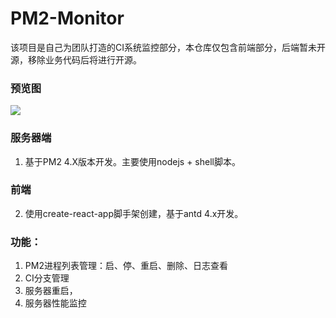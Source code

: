 # PM2-Monitor

该项目是自己为团队打造的CI系统监控部分，本仓库仅包含前端部分，后端暂未开源，移除业务代码后将进行开源。

### 预览图
<img src="http://pacez.github.io/images/CI_MONITOR.png" />

### 服务器端
1. 基于PM2 4.X版本开发。主要使用nodejs + shell脚本。

### 前端
2. 使用create-react-app脚手架创建，基于antd 4.x开发。

### 功能：
1. PM2进程列表管理：启、停、重启、删除、日志查看
2. CI分支管理
3. 服务器重启，
4. 服务器性能监控